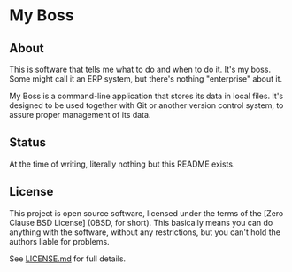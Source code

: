 # My Boss

## About

This is software that tells me what to do and when to do it. It's my boss. Some might call it an ERP system, but there's nothing "enterprise" about it.

My Boss is a command-line application that stores its data in local files. It's designed to be used together with Git or another version control system, to assure proper management of its data.

## Status

At the time of writing, literally nothing but this README exists.

## License

This project is open source software, licensed under the terms of the [Zero Clause BSD License] (0BSD, for short). This basically means you can do anything with the software, without any restrictions, but you can't hold the authors liable for problems.

See [LICENSE.md] for full details.

[LICENSE.md]: https://github.com/hannobraun/my-boss/blob/main/LICENSE.md
